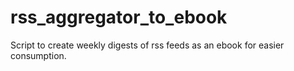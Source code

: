 # rss_aggregator_to_ebook
Script to create weekly digests of rss feeds as an ebook for easier consumption.
